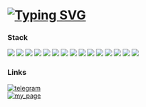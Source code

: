 # [![Typing SVG](https://readme-typing-svg.demolab.com/?color=%ffffff&lines=Hello+there!+🤙)](https://git.io/typing-svg)

### Stack
![](https://img.shields.io/badge/-JavaScript-323330?style=for-the-badge&logo=javascript&logoColor=f0db4f)
![](https://img.shields.io/badge/-TypeScript-ffffff?style=for-the-badge&logo=typescript&logoColor=007acc)
![](https://img.shields.io/badge/-React-2c3e50?style=for-the-badge&logo=react&logoColor=ecf0f1)
![](https://img.shields.io/badge/-Redux_TK-2c3e50?style=for-the-badge&logo=redux&logoColor=ecf0f1)
![](https://img.shields.io/badge/-Redux_TK_Query-2c3e50?style=for-the-badge&logo=redux&logoColor=ecf0f1)
![](https://img.shields.io/badge/-Redux_TK_Listener-2c3e50?style=for-the-badge&logo=redux&logoColor=ecf0f1)
![](https://img.shields.io/badge/-MUI-2c3e50?style=for-the-badge&logo=mui&logoColor=ecf0f1)
![](https://img.shields.io/badge/-Express-2c3e50?style=for-the-badge&logo=express&logoColor=ecf0f1)
![](https://img.shields.io/badge/-Vite-2c3e50?style=for-the-badge&logo=vite&logoColor=ecf0f1)
![](https://img.shields.io/badge/-Go-ffffff?style=for-the-badge&logo=go&logoColor=29beb0)
![](https://img.shields.io/badge/-CSharp-ffffff?style=for-the-badge&logo=csharp&logoColor=af33ff)
![](https://img.shields.io/badge/-Arch_Linux-2c3e50?style=for-the-badge&logo=arch-linux&logoColor=ecf0f1)
![](https://img.shields.io/badge/-Docker-2c3e50?style=for-the-badge&logo=docker&logoColor=ecf0f1)
![](https://img.shields.io/badge/-Git-2c3e50?style=for-the-badge&logo=git&logoColor=ecf0f1)
![](https://img.shields.io/badge/-PostgreSQL-2c3e50?style=for-the-badge&logo=postgresql&logoColor=ecf0f1)

### Links
[![telegram](https://img.shields.io/badge/-telegram-2c3e50?style=for-the-badge&logo=telegram&logoColor=ecf0f1)](https://t.me/Koichi_hub) \
[![my_page](https://img.shields.io/badge/-my_page-2c3e50?style=for-the-badge&logo=react&logoColor=ecf0f1)](https://koichi-hub.github.io/Business_card)
